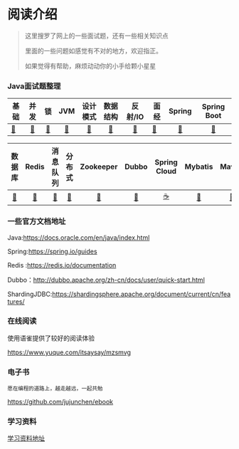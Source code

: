 # 阅读介绍

> 这里搜罗了网上的一些面试题，还有一些相关知识点
>
> 里面的一些问题如感觉有不对的地方，欢迎指正。  
>
> 如果觉得有帮助，麻烦动动你的小手给颗小星星

### Java面试题整理

| 基础                                                         |                             并发                             |                              锁                              |                             JVM                              |                           设计模式                           |                           数据结构                           |                           反射/IO                            | 面经                                                         |                            Spring                            |                         Spring Boot                          |
| ------------------------------------------------------------ | :----------------------------------------------------------: | :----------------------------------------------------------: | :----------------------------------------------------------: | :----------------------------------------------------------: | :----------------------------------------------------------: | :----------------------------------------------------------: | ------------------------------------------------------------ | :----------------------------------------------------------: | :----------------------------------------------------------: |
| [🍼](https://github.com/jujunchen/Java-interview-question/blob/master/1.Java%20Based.md) | [🍭](https://github.com/jujunchen/Java-interview-question/blob/master/2.Java%20Concurrent.md) | [🍩](https://github.com/jujunchen/Java-interview-question/blob/master/3.Java%20Lock.md) | [🌮](https://github.com/jujunchen/Java-interview-question/blob/master/4.JVM.md) | [🍱](https://github.com/jujunchen/Java-interview-question/blob/master/6.Design%20Pattern.md) | [🧀](https://github.com/jujunchen/Java-interview-question/blob/master/7.Data%20Structure.md) | [🥐](https://github.com/jujunchen/Java-interview-question/blob/master/5.Java%20Reflect_IO.md) | [🍜](https://github.com/jujunchen/Java-interview-question/blob/master/Other%20Interview.md) | [🍬](https://github.com/jujunchen/Java-interview-question/blob/master/10.Spring.md) | [🍫](https://github.com/jujunchen/Java-interview-question/blob/master/11.Spring%20Boot.md) |

|                            数据库                            |                            Redis                             |                           消息队列                           |                            分布式                            |                          Zookeeper                           |                            Dubbo                             |                         Spring Cloud                         |                           Mybatis                            |                            Maven                             |
| :----------------------------------------------------------: | :----------------------------------------------------------: | :----------------------------------------------------------: | :----------------------------------------------------------: | :----------------------------------------------------------: | :----------------------------------------------------------: | :----------------------------------------------------------: | :----------------------------------------------------------: | :----------------------------------------------------------: |
| [🌽](https://github.com/jujunchen/Java-interview-question/blob/master/8.DataBase.md) | [🍔](https://github.com/jujunchen/Java-interview-question/blob/master/9.Redis.md) | [🍡](https://github.com/jujunchen/Java-interview-question/blob/master/14.Message%20Queue.md) | [🎂](https://github.com/jujunchen/Java-interview-question/blob/master/19.Distribute_MicroService.md) | [🍯](https://github.com/jujunchen/Java-interview-question/blob/master/16.Zookeeper.md) | [🥛](https://github.com/jujunchen/Java-interview-question/blob/master/12.Dubbo.md) | [☕️](https://github.com/jujunchen/Java-interview-question/blob/master/13.Spring%20Cloud.md) | [🍿](https://github.com/jujunchen/Java-interview-question/blob/master/15.Mybatis.md) | [🍹](https://github.com/jujunchen/Java-interview-question/blob/master/17.Maven.md) |

### 一些官方文档地址

Java:https://docs.oracle.com/en/java/index.html

Spring:https://spring.io/guides

Redis :https://redis.io/documentation

Dubbo：http://dubbo.apache.org/zh-cn/docs/user/quick-start.html

ShardingJDBC:https://shardingsphere.apache.org/document/current/cn/features/

### 在线阅读

使用语雀提供了较好的阅读体验

https://www.yuque.com/itsaysay/mzsmvg

### 电子书

`愿在编程的道路上，越走越远，一起共勉`

https://github.com/jujunchen/ebook

### 学习资料

[学习资料地址](https://github.com/jujunchen/Java-interview-question/tree/master/学习资料)








